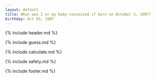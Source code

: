 ```yaml
---
layout: default
title: When was I or my baby conceived if born on October 3, 1907?
birthday: Oct 03, 1907
---
```


{% include header.md %}

{% include guess.md %}

{% include calculate.md %}

{% include safety.md %}

{% include footer.md %}



